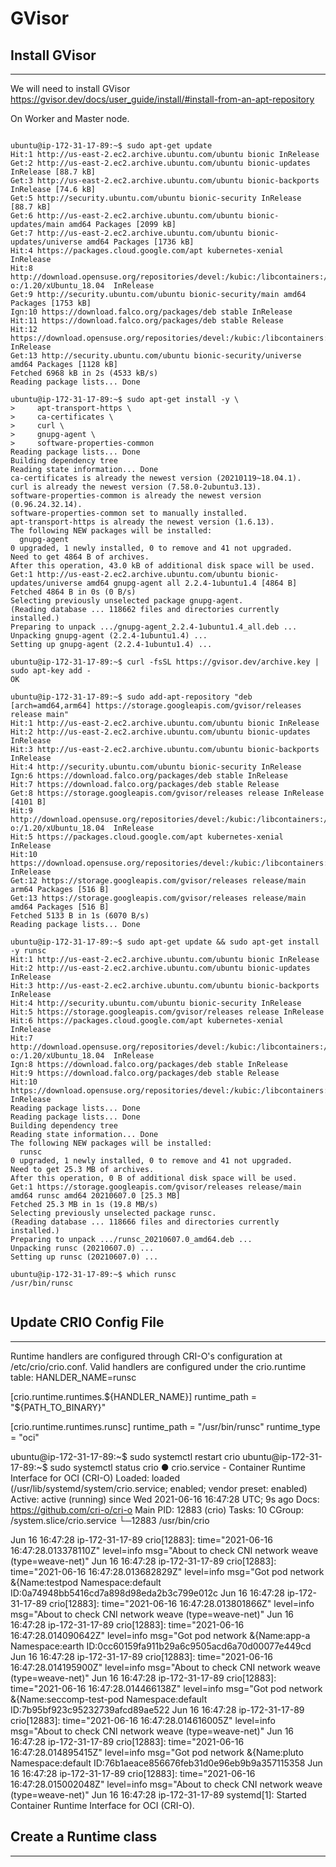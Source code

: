 # GVisor

## Install GVisor
---

We will need to install GVisor
https://gvisor.dev/docs/user_guide/install/#install-from-an-apt-repository

On Worker and Master node. 

```

ubuntu@ip-172-31-17-89:~$ sudo apt-get update
Hit:1 http://us-east-2.ec2.archive.ubuntu.com/ubuntu bionic InRelease
Get:2 http://us-east-2.ec2.archive.ubuntu.com/ubuntu bionic-updates InRelease [88.7 kB]
Get:3 http://us-east-2.ec2.archive.ubuntu.com/ubuntu bionic-backports InRelease [74.6 kB]
Get:5 http://security.ubuntu.com/ubuntu bionic-security InRelease [88.7 kB]
Get:6 http://us-east-2.ec2.archive.ubuntu.com/ubuntu bionic-updates/main amd64 Packages [2099 kB]
Get:7 http://us-east-2.ec2.archive.ubuntu.com/ubuntu bionic-updates/universe amd64 Packages [1736 kB]
Hit:4 https://packages.cloud.google.com/apt kubernetes-xenial InRelease
Hit:8 http://download.opensuse.org/repositories/devel:/kubic:/libcontainers:/stable:/cri-o:/1.20/xUbuntu_18.04  InRelease
Get:9 http://security.ubuntu.com/ubuntu bionic-security/main amd64 Packages [1753 kB]
Ign:10 https://download.falco.org/packages/deb stable InRelease
Hit:11 https://download.falco.org/packages/deb stable Release
Hit:12 https://download.opensuse.org/repositories/devel:/kubic:/libcontainers:/stable/xUbuntu_18.04  InRelease
Get:13 http://security.ubuntu.com/ubuntu bionic-security/universe amd64 Packages [1128 kB]
Fetched 6968 kB in 2s (4533 kB/s)
Reading package lists... Done

ubuntu@ip-172-31-17-89:~$ sudo apt-get install -y \
>     apt-transport-https \
>     ca-certificates \
>     curl \
>     gnupg-agent \
>     software-properties-common
Reading package lists... Done
Building dependency tree
Reading state information... Done
ca-certificates is already the newest version (20210119~18.04.1).
curl is already the newest version (7.58.0-2ubuntu3.13).
software-properties-common is already the newest version (0.96.24.32.14).
software-properties-common set to manually installed.
apt-transport-https is already the newest version (1.6.13).
The following NEW packages will be installed:
  gnupg-agent
0 upgraded, 1 newly installed, 0 to remove and 41 not upgraded.
Need to get 4864 B of archives.
After this operation, 43.0 kB of additional disk space will be used.
Get:1 http://us-east-2.ec2.archive.ubuntu.com/ubuntu bionic-updates/universe amd64 gnupg-agent all 2.2.4-1ubuntu1.4 [4864 B]
Fetched 4864 B in 0s (0 B/s)
Selecting previously unselected package gnupg-agent.
(Reading database ... 118662 files and directories currently installed.)
Preparing to unpack .../gnupg-agent_2.2.4-1ubuntu1.4_all.deb ...
Unpacking gnupg-agent (2.2.4-1ubuntu1.4) ...
Setting up gnupg-agent (2.2.4-1ubuntu1.4) ...

ubuntu@ip-172-31-17-89:~$ curl -fsSL https://gvisor.dev/archive.key | sudo apt-key add -
OK

ubuntu@ip-172-31-17-89:~$ sudo add-apt-repository "deb [arch=amd64,arm64] https://storage.googleapis.com/gvisor/releases release main"
Hit:1 http://us-east-2.ec2.archive.ubuntu.com/ubuntu bionic InRelease
Hit:2 http://us-east-2.ec2.archive.ubuntu.com/ubuntu bionic-updates InRelease
Hit:3 http://us-east-2.ec2.archive.ubuntu.com/ubuntu bionic-backports InRelease
Hit:4 http://security.ubuntu.com/ubuntu bionic-security InRelease
Ign:6 https://download.falco.org/packages/deb stable InRelease
Hit:7 https://download.falco.org/packages/deb stable Release
Get:8 https://storage.googleapis.com/gvisor/releases release InRelease [4101 B]
Hit:9 http://download.opensuse.org/repositories/devel:/kubic:/libcontainers:/stable:/cri-o:/1.20/xUbuntu_18.04  InRelease
Hit:5 https://packages.cloud.google.com/apt kubernetes-xenial InRelease
Hit:10 https://download.opensuse.org/repositories/devel:/kubic:/libcontainers:/stable/xUbuntu_18.04  InRelease
Get:12 https://storage.googleapis.com/gvisor/releases release/main arm64 Packages [516 B]
Get:13 https://storage.googleapis.com/gvisor/releases release/main amd64 Packages [516 B]
Fetched 5133 B in 1s (6070 B/s)
Reading package lists... Done

ubuntu@ip-172-31-17-89:~$ sudo apt-get update && sudo apt-get install -y runsc
Hit:1 http://us-east-2.ec2.archive.ubuntu.com/ubuntu bionic InRelease
Hit:2 http://us-east-2.ec2.archive.ubuntu.com/ubuntu bionic-updates InRelease
Hit:3 http://us-east-2.ec2.archive.ubuntu.com/ubuntu bionic-backports InRelease
Hit:4 http://security.ubuntu.com/ubuntu bionic-security InRelease
Hit:5 https://storage.googleapis.com/gvisor/releases release InRelease
Hit:6 https://packages.cloud.google.com/apt kubernetes-xenial InRelease
Hit:7 http://download.opensuse.org/repositories/devel:/kubic:/libcontainers:/stable:/cri-o:/1.20/xUbuntu_18.04  InRelease
Ign:8 https://download.falco.org/packages/deb stable InRelease
Hit:9 https://download.falco.org/packages/deb stable Release
Hit:10 https://download.opensuse.org/repositories/devel:/kubic:/libcontainers:/stable/xUbuntu_18.04  InRelease
Reading package lists... Done
Reading package lists... Done
Building dependency tree
Reading state information... Done
The following NEW packages will be installed:
  runsc
0 upgraded, 1 newly installed, 0 to remove and 41 not upgraded.
Need to get 25.3 MB of archives.
After this operation, 0 B of additional disk space will be used.
Get:1 https://storage.googleapis.com/gvisor/releases release/main amd64 runsc amd64 20210607.0 [25.3 MB]
Fetched 25.3 MB in 1s (19.8 MB/s)
Selecting previously unselected package runsc.
(Reading database ... 118666 files and directories currently installed.)
Preparing to unpack .../runsc_20210607.0_amd64.deb ...
Unpacking runsc (20210607.0) ...
Setting up runsc (20210607.0) ...

ubuntu@ip-172-31-17-89:~$ which runsc
/usr/bin/runsc


```

## Update CRIO Config File
---

Runtime handlers are configured through CRI-O's configuration at /etc/crio/crio.conf. Valid handlers are configured under the crio.runtime table:
HANLDER_NAME=runsc

[crio.runtime.runtimes.${HANDLER_NAME}]
  runtime_path = "${PATH_TO_BINARY}"
  
[crio.runtime.runtimes.runsc]
runtime_path = "/usr/bin/runsc"
runtime_type = "oci"

ubuntu@ip-172-31-17-89:~$ sudo systemctl restart crio
ubuntu@ip-172-31-17-89:~$ sudo systemctl status crio
● crio.service - Container Runtime Interface for OCI (CRI-O)
   Loaded: loaded (/usr/lib/systemd/system/crio.service; enabled; vendor preset: enabled)
   Active: active (running) since Wed 2021-06-16 16:47:28 UTC; 9s ago
     Docs: https://github.com/cri-o/cri-o
 Main PID: 12883 (crio)
    Tasks: 10
   CGroup: /system.slice/crio.service
           └─12883 /usr/bin/crio

Jun 16 16:47:28 ip-172-31-17-89 crio[12883]: time="2021-06-16 16:47:28.013378110Z" level=info msg="About to check CNI network weave (type=weave-net)"
Jun 16 16:47:28 ip-172-31-17-89 crio[12883]: time="2021-06-16 16:47:28.013682829Z" level=info msg="Got pod network &{Name:testpod Namespace:default ID:0a74948bb5416cd7a898d98eda2b3c799e012c
Jun 16 16:47:28 ip-172-31-17-89 crio[12883]: time="2021-06-16 16:47:28.013801866Z" level=info msg="About to check CNI network weave (type=weave-net)"
Jun 16 16:47:28 ip-172-31-17-89 crio[12883]: time="2021-06-16 16:47:28.014090642Z" level=info msg="Got pod network &{Name:app-a Namespace:earth ID:0cc60159fa911b29a6c9505acd6a70d00077e449cd
Jun 16 16:47:28 ip-172-31-17-89 crio[12883]: time="2021-06-16 16:47:28.014195900Z" level=info msg="About to check CNI network weave (type=weave-net)"
Jun 16 16:47:28 ip-172-31-17-89 crio[12883]: time="2021-06-16 16:47:28.014466138Z" level=info msg="Got pod network &{Name:seccomp-test-pod Namespace:default ID:7b95bf923c95232739afcd89ae522
Jun 16 16:47:28 ip-172-31-17-89 crio[12883]: time="2021-06-16 16:47:28.014616005Z" level=info msg="About to check CNI network weave (type=weave-net)"
Jun 16 16:47:28 ip-172-31-17-89 crio[12883]: time="2021-06-16 16:47:28.014895415Z" level=info msg="Got pod network &{Name:pluto Namespace:default ID:76b1aeace856676feb31d0e96eb9b9a357115358
Jun 16 16:47:28 ip-172-31-17-89 crio[12883]: time="2021-06-16 16:47:28.015002048Z" level=info msg="About to check CNI network weave (type=weave-net)"
Jun 16 16:47:28 ip-172-31-17-89 systemd[1]: Started Container Runtime Interface for OCI (CRI-O).

## Create a Runtime class
---
